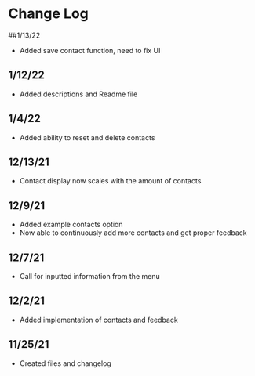 # Change Log
##1/13/22
- Added save contact function, need to fix UI
## 1/12/22
- Added descriptions and Readme file
## 1/4/22
- Added ability to reset and delete contacts
## 12/13/21
- Contact display now scales with the amount of contacts
## 12/9/21
- Added example contacts option
- Now able to continuously add more contacts and get proper feedback 
## 12/7/21
- Call for inputted information from the menu
## 12/2/21
- Added implementation of contacts and feedback
## 11/25/21
- Created files and changelog